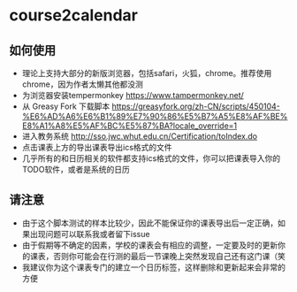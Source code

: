# course2calendar

## 如何使用
- 理论上支持大部分的新版浏览器，包括safari，火狐，chrome。推荐使用chrome，因为作者太懒其他都没测
- 为浏览器安装tempermonkey https://www.tampermonkey.net/
- 从 Greasy Fork 下载脚本 https://greasyfork.org/zh-CN/scripts/450104-%E6%AD%A6%E6%B1%89%E7%90%86%E5%B7%A5%E8%AF%BE%E8%A1%A8%E5%AF%BC%E5%87%BA?locale_override=1
- 进入教务系统 http://sso.jwc.whut.edu.cn/Certification/toIndex.do
- 点击课表上方的导出课表导出ics格式的文件
- 几乎所有的和日历相关的软件都支持ics格式的文件，你可以把课表导入你的TODO软件，或者是系统的日历

## 请注意
- 由于这个脚本测试的样本比较少，因此不能保证你的课表导出后一定正确，如果出现问题可以联系我或者留下issue
- 由于假期等不确定的因素，学校的课表会有相应的调整，一定要及时的更新你的课表，否则你可能会在行测的最后一节课晚上突然发现自己还有这门课（笑
- 我建议你为这个课表专门的建立一个日历标签，这样删除和更新起来会非常的方便